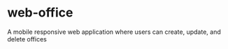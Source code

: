 # web-office
A mobile responsive web application where users can create, update, and delete offices 
